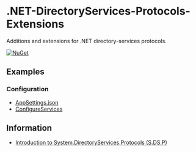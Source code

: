 # .NET-DirectoryServices-Protocols-Extensions

Additions and extensions for .NET directory-services protocols.

[![NuGet](https://img.shields.io/nuget/v/RegionOrebroLan.DirectoryServices.Protocols.svg?label=NuGet)](https://www.nuget.org/packages/RegionOrebroLan.DirectoryServices.Protocols)

## Examples

### Configuration

- [AppSettings.json](/Source/Tests/Integration-tests/AppSettings.json)
- [ConfigureServices](/Source/Tests/Integration-tests/DirectoryTest.cs#L142)

## Information

- [Introduction to System.DirectoryServices.Protocols (S.DS.P)](https://docs.microsoft.com/en-us/previous-versions/dotnet/articles/bb332056(v=msdn.10))